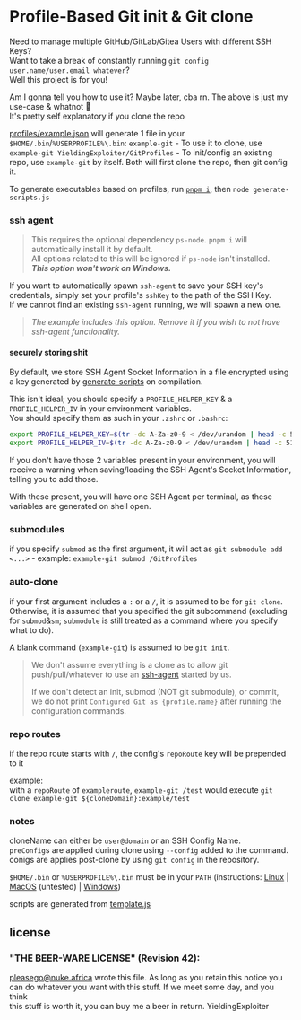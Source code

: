 <!--
 @license "THE BEER-WARE LICENSE" (Revision 42):
 <pleasego@nuke.africa> wrote this file. As long as you retain this notice you
 can do whatever you want with this stuff. If we meet some day, and you think
 this stuff is worth it, you can buy me a beer in return | YieldingExploiter
-->


# Profile-Based Git init & Git clone

Need to manage multiple GitHub/GitLab/Gitea Users with different SSH Keys?<br/>
Want to take a break of constantly running `git config user.name/user.email whatever`?<br/>
Well this project is for you!

Am I gonna tell you how to use it? Maybe later, cba rn. The above is just my use-case & whatnot :shrug:<br/>
It's pretty self explanatory if you clone the repo

[profiles/example.json](profiles/example.json) will generate 1 file in your `$HOME/.bin`/`%USERPROFILE%\.bin`: `example-git` - To use it to clone, use `example-git YieldingExploiter/GitProfiles` - To init/config an existing repo, use `example-git` by itself. Both will first clone the repo, then git config it.


To generate executables based on profiles, run [`pnpm i`](https://pnpm.io), then `node generate-scripts.js`

### ssh agent

> This requires the optional dependency `ps-node`. `pnpm i` will automatically install it by default.<br/>
> All options related to this will be ignored if `ps-node` isn't installed.<br/>
> ***This option won't work on Windows.***

If you want to automatically spawn `ssh-agent` to save your SSH key's credentials, simply set your profile's `sshKey` to the path of the SSH Key.<br/>
If we cannot find an existing `ssh-agent` running, we will spawn a new one.

> *The example includes this option. Remove it if you wish to not have ssh-agent functionality.*

#### securely storing shit

By default, we store SSH Agent Socket Information in a file encrypted using a key generated by [generate-scripts](./generate-scripts.js) on compilation.

This isn't ideal; you should specify a `PROFILE_HELPER_KEY` & a `PROFILE_HELPER_IV` in your environment variables.<br/>
You should specify them as such in your `.zshrc` or `.bashrc`:
```bash
export PROFILE_HELPER_KEY=$(tr -dc A-Za-z0-9 < /dev/urandom | head -c 512 | xargs)
export PROFILE_HELPER_IV=$(tr -dc A-Za-z0-9 < /dev/urandom | head -c 512 | xargs)
```

If you don't have those 2 variables present in your environment, you will receive a warning when saving/loading the SSH Agent's Socket Information, telling you to add those.

With these present, you will have one SSH Agent per terminal, as these variables are generated on shell open.

### submodules
if you specify `submod` as the first argument, it will act as `git submodule add <...>` - example: `example-git submod /GitProfiles`

### auto-clone
if your first argument includes a `:` or a `/`, it is assumed to be for `git clone`. Otherwise, it is assumed that you specified the git subcommand (excluding for `submod`&`sm`; `submodule` is still treated as a command where you specify what to do).

A blank command (`example-git`) is assumed to be `git init`.

> We don't assume everything is a clone as to allow git push/pull/whatever to use an [ssh-agent](#ssh-agent) started by us.
>
> If we don't detect an init, submod (NOT git submodule), or commit, we do not print `Configured Git as {profile.name}` after running the configuration commands. 

### repo routes

if the repo route starts with `/`, the config's `repoRoute` key will be prepended to it

example:<br/>
with a `repoRoute` of `exampleroute`, `example-git /test` would execute `git clone example-git ${cloneDomain}:example/test`

### notes
cloneName can either be `user@domain` or an SSH Config Name.<br/>
`preConfig`s are applied during clone using `--config` added to the command.<br/>
conigs are applies post-clone by using `git config` in the repository.

`$HOME/.bin` or `%USERPROFILE%\.bin` must be in your `PATH` (instructions: [Linux](https://www.howtogeek.com/658904/how-to-add-a-directory-to-your-path-in-linux/) | [MacOS](https://techpp.com/2021/09/08/set-path-variable-in-macos-guide/) (untested) | [Windows](https://stackoverflow.com/questions/44272416/how-to-add-a-folder-to-path-environment-variable-in-windows-10-with-screensho))

scripts are generated from [template.js](template.js)

## license
### "THE BEER-WARE LICENSE" (Revision 42):

<pleasego@nuke.africa> wrote this file.  As long as you retain this notice you<br/>
can do whatever you want with this stuff. If we meet some day, and you think<br/>
this stuff is worth it, you can buy me a beer in return.   YieldingExploiter
